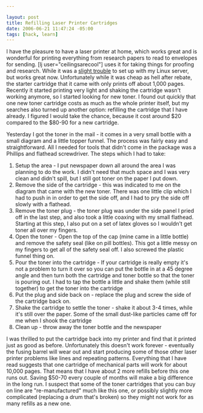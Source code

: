 ```yaml
--- 

layout: post
title: Refilling Laser Printer Cartridges
date: 2006-06-21 11:47:24 -05:00
tags: [hack, learn]
---
```

I have the pleasure to have a laser printer at home, which works great and is wonderful for printing everything from research papers to read to envelopes for sending.  [lj user="ceilingsarecool"] uses it for taking things for proofing and research.  While it was a <a href="http://base0.net/archives/32-Getting-a-Samsung-ML-2010-to-work-in-Debian-Linux-amd64x86_64.html">slight trouble</a> to set up with my Linux server, but works great now.  Unfortunately while it was cheap as hell after rebate, the starter cartridge that it came with only prints off about 1,000 pages.   Recently it started printing very light and shaking the cartridge wasn't working anymore, so I started looking for new toner.  I found out quickly that one new toner cartridge costs as much as the whole printer itself, but my searches also turned up another option:  refilling the cartridge that I have already.   I figured I would take the chance, because it cost around $20 compared to the $80-90 for a new cartridge.

Yesterday I got the toner in the mail - it comes in a very small bottle with a small diagram and a little topper funnel.  The process was fairly easy and straightforward.   All I needed for tools that didn't come in the package was a Phillips and flathead screwdriver.  The steps which I had to take:
<ol>
	<li> Setup the area - I put newspaper down all around the area I was planning to do the work.  I didn't need that much space and I was very clean and didn't spill, but I still got toner on the paper I put down.</li>
	<li> Remove the side of the cartridge - this was indicated to me on the diagram that came with the new toner.  There was one little clip which I had to push in in order to get the side off, and I had to pry the side off slowly with a flathead.</li>
	<li> Remove the toner plug - the toner plug was under the side panel I pried off in the last step, and also took a little coaxing with my small flathead.  Starting at this step, I also put on a set of latex gloves so I wouldn't get toner all over my fingers.</li>
	<li> Open the toner - Open the top of the cap (mine came in a little bottle) and remove the safety seal (like on pill bottles).  This got a little messy on my fingers to get all of the safety seal off.  I also screwed the plastic funnel thing on.</li>
	<li> Pour the toner into the cartridge - If your cartridge is really empty it's not a problem to turn it over so you can put the bottle in at a 45 degree angle and then turn both the cartridge and toner bottle so that the toner is pouring out.  I had to tap the bottle a little and shake them (while still together) to get the toner into the cartridge</li>
	<li> Put the plug and side back on - replace the plug and screw the side of the cartridge back on.</li>
	<li> Shake the cartridge to settle the toner - shake it about 3-4 times, while it's still over the paper.  Some of the small dust-like particles came off for me when I shook the cartridge</li>
	<li> Clean up - throw away the toner bottle and the newspaper</li>
</ol>
I was thrilled to put the cartridge back into my printer and find that it printed just as good as before.   Unfortunately this doesn't work forever - eventually the fusing barrel will wear out and start producing some of those other laser printer problems like lines and repeating patterns.  Everything that I have read suggests that one cartridge of mechanical parts will work for about 10,000 pages.  That means that I have about 2 more refills before this one runs out.   Saving $50-70 every couple of months will make a big difference in the long run.  I suspect that some of the toner cartridges that you can buy on line are "re-manufactured" much like this one, or possibly slightly more complicated (replacing a drum that's broken) so they might not work for as many refills as a new one.
